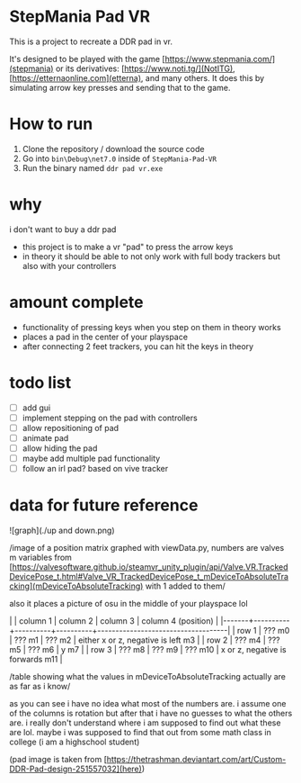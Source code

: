 # StepMania Pad VR
This is a project to recreate a DDR pad in vr.

It's designed to be played with the game [https://www.stepmania.com/](stepmania) or its derivatives: [https://www.noti.tg/](NotITG), [https://etternaonline.com](etterna), and many others. It does this by simulating arrow key presses and sending that to the game.

# How to run
1. Clone the repository / download the source code
2. Go into `bin\Debug\net7.0` inside of `StepMania-Pad-VR`
3. Run the binary named `ddr pad vr.exe`

# why

i don't want to buy a ddr pad

- this project is to make a vr "pad" to press the arrow keys
- in theory it should be able to not only work with full body trackers but also with your controllers

# amount complete
- functionality of pressing keys when you step on them in theory works
- places a pad in the center of your playspace
- after connecting 2 feet trackers, you can hit the keys in theory

# todo list
- [ ] add gui
- [ ] implement stepping on the pad with controllers
- [ ] allow repositioning of pad
- [ ] animate pad
- [ ] allow hiding the pad
- [ ] maybe add multiple pad functionality
- [ ] follow an irl pad? based on vive tracker

# data for future reference

![graph](./up and down.png)

/image of a position matrix graphed with viewData.py, numbers are valves m variables from [https://valvesoftware.github.io/steamvr_unity_plugin/api/Valve.VR.TrackedDevicePose_t.html#Valve_VR_TrackedDevicePose_t_mDeviceToAbsoluteTracking](mDeviceToAbsoluteTracking) with 1 added to them/

also it places a picture of osu in the middle of your playspace lol

|       | column 1 | column 2 | column 3 | column 4 (position)                |
|-------+----------+----------+----------+------------------------------------|
| row 1 | ??? m0   | ??? m1   | ??? m2   | either x or z, negative is left m3 |
| row 2 | ??? m4   | ??? m5   | ??? m6   | y m7                               |
| row 3 | ??? m8   | ??? m9   | ??? m10  | x or z, negative is forwards m11   |

/table showing what the values in mDeviceToAbsoluteTracking actually are as far as i know/

as you can see i have no idea what most of the numbers are. i assume one of the columns is rotation but after that i have no guesses to what the others are. i really don't understand where i am supposed to find out what these are lol. maybe i was supposed to find that out from some math class in college (i am a highschool student)

(pad image is taken from [https://thetrashman.deviantart.com/art/Custom-DDR-Pad-design-251557032](here))

